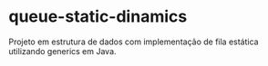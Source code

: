 # queue-static-dinamics
Projeto em estrutura de dados com implementação de fila estática utilizando generics em Java.
